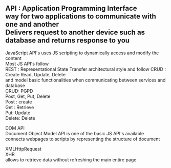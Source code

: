 API : Application Programming Interface <br>
way for two applications to communicate with one and another <br>
Delivers request to another device such as database and returns response to you <br>
---
JavaScript API's uses JS scripting to dynamically access and modify the content <br>
Most JS API's follow <br>
REST : Representational State Transfer architectural style and follow CRUD : Create Read, Update, Delete <br>
and model basic functionalities when communicating between services and database <br>
CRUD: PGPD <br>
Post, Get, Put, Delete<br>
Post : create <br>
Get : Retrieve <br>
Put: Update <br>
Delete: Delete <br>

DOM API <br>
Document Object Model API is one of the basic JS API's available <br>
connects webpages to scripts by representing the structure of document <br>

XMLHttpRequest <br>
XHR <br>
allows to retrieve data without refreshing the main entire page <br>
